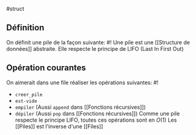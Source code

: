 #struct 
## Définition
On définit une pile de la façon suivante: #!
Une pile est une [[Structure de données]] abstraite. Elle respecte le principe de LIFO (Last In First Out)
<!--ID: 1715341583404-->


## Opération courantes
On aimerait dans une file réaliser les opérations suivantes: #!

- `creer_pile`
- `est-vide`
- `empiler` (Aussi `append` dans [[Fonctions récursives]])
- `dépiler` (Aussi `pop` dans [[Fonctions récursives]])
Comme une pile respecte le principe LIFO, toutes ces opérations sont en $O(1)$
Les [[Piles]] est l'inverse d'une [[Files]]
<!--ID: 1715341583406-->
